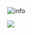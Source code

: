 
![info](https://github-readme-stats.vercel.app/api?username=ttlt664&show_icons=true&count_private=true&hide=prs&theme=default_repocard)

![](https://visitor-badge.glitch.me/badge?page_id=ttlt664.readme)

